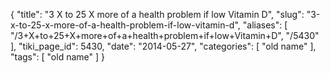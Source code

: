 {
    "title": "3 X to 25 X more of a health problem if low Vitamin D",
    "slug": "3-x-to-25-x-more-of-a-health-problem-if-low-vitamin-d",
    "aliases": [
        "/3+X+to+25+X+more+of+a+health+problem+if+low+Vitamin+D",
        "/5430"
    ],
    "tiki_page_id": 5430,
    "date": "2014-05-27",
    "categories": [
        "old name"
    ],
    "tags": [
        "old name"
    ]
}